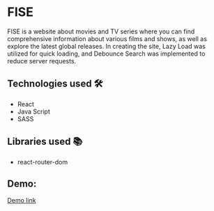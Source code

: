 # FISE

FISE is a website about movies and TV series where you can find comprehensive information about various films and shows, as well as explore the latest global releases. In creating the site, Lazy Load was utilized for quick loading, and Debounce Search was implemented to reduce server requests.

## Technologies used 🛠️

- React
- Java Script
- SASS

## Libraries used 📚

- react-router-dom

## Demo:

[Demo link](https://s0me0ne-d.github.io/FISE/)
